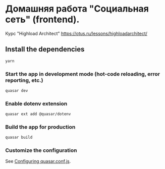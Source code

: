 # Домашняя работа "Социальная сеть" (frontend). 

Курс "Highload Architect" https://otus.ru/lessons/highloadarchitect/


## Install the dependencies
```bash
yarn
```

### Start the app in development mode (hot-code reloading, error reporting, etc.)
```bash
quasar dev
```

### Enable dotenv extension
```bash
quasar ext add @quasar/dotenv
```

### Build the app for production
```bash
quasar build
```

### Customize the configuration
See [Configuring quasar.conf.js](https://v1.quasar.dev/quasar-cli/quasar-conf-js).
